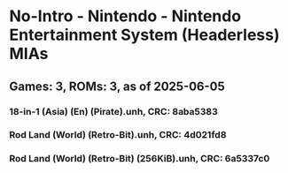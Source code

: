 # No-Intro - Nintendo - Nintendo Entertainment System (Headerless) MIAs
## Games: 3, ROMs: 3, as of 2025-06-05

### 18-in-1 (Asia) (En) (Pirate).unh, CRC: 8aba5383
### Rod Land (World) (Retro-Bit).unh, CRC: 4d021fd8
### Rod Land (World) (Retro-Bit) (256KiB).unh, CRC: 6a5337c0
